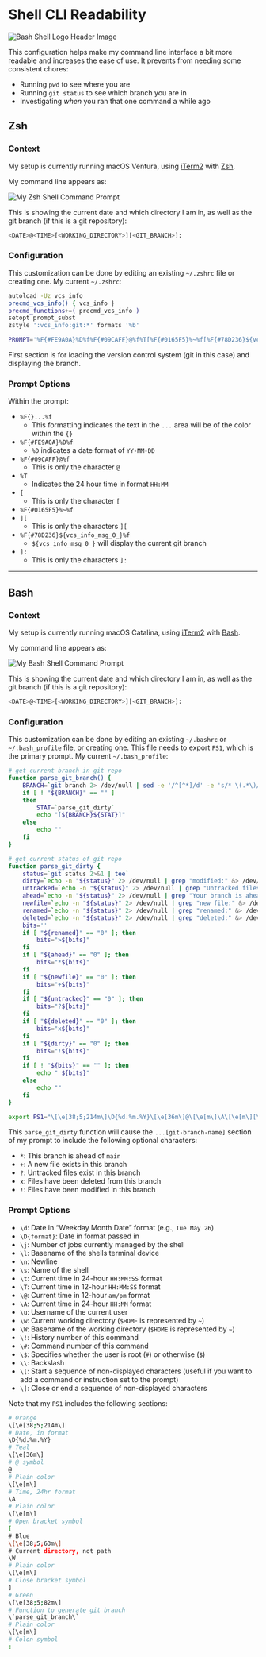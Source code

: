 # Shell CLI Readability

![Bash Shell Logo Header Image][headerImg]

This configuration helps make my command line interface a bit more readable and increases the ease of use. It prevents from needing some consistent chores:

- Running `pwd` to see where you are
- Running `git status` to see which branch you are in
- Investigating _when_ you ran that one command a while ago

## Zsh

### Context

My setup is currently running macOS Ventura, using [iTerm2][iTerm2] with [Zsh][zsh].

My command line appears as:

![My Zsh Shell Command Prompt][zshImg]

This is showing the current date and which directory I am in, as well as the git branch (if this is a git repository):

```sh
<DATE>@<TIME>[<WORKING_DIRECTORY>][<GIT_BRANCH>]:
```

### Configuration

This customization can be done by editing an existing `~/.zshrc` file or creating one. My current `~/.zshrc`:

```sh
autoload -Uz vcs_info
precmd_vcs_info() { vcs_info }
precmd_functions+=( precmd_vcs_info )
setopt prompt_subst
zstyle ':vcs_info:git:*' formats '%b'

PROMPT='%F{#FE9A0A}%D%f%F{#09CAFF}@%f%T[%F{#0165F5}%~%f[%F{#78D236}${vcs_info_msg_0_}%f]: '
```

First section is for loading the version control system (git in this case) and displaying the branch.

### Prompt Options

Within the prompt:

- `%F{}...%f`
    - This formatting indicates the text in the `...` area will be of the color within the `{}`
- `%F{#FE9A0A}%D%f`
    - `%D` indicates a date format of `YY-MM-DD`
- `%F{#09CAFF}@%f`
    - This is only the character `@`
- `%T`
    - Indicates the 24 hour time in format `HH:MM`
- `[`
    - This is only the character `[`
- `%F{#0165F5}%~%f`
- `][`
    - This is only the characters `][`
- `%F{#78D236}${vcs_info_msg_0_}%f`
    - `${vcs_info_msg_0_}` will display the current git branch
- `]:`
    - This is only the characters `]:`

---

## Bash

### Context

My setup is currently running macOS Catalina, using [iTerm2][iTerm2] with [Bash][Bash].

My command line appears as:

![My Bash Shell Command Prompt][exampleImg]

This is showing the current date and which directory I am in, as well as the git branch (if this is a git repository):

```sh
<DATE>@<TIME>[<WORKING_DIRECTORY>][<GIT_BRANCH>]:
```

### Configuration

This customization can be done by editing an existing `~/.bashrc` or `~/.bash_profile` file, or creating one. This file needs to export `PS1`, which is the primary prompt. My current `~/.bash_profile`:


```sh
# get current branch in git repo
function parse_git_branch() {
	BRANCH=`git branch 2> /dev/null | sed -e '/^[^*]/d' -e 's/* \(.*\)/\1/'`
	if [ ! "${BRANCH}" == "" ]
	then
		STAT=`parse_git_dirty`
		echo "[${BRANCH}${STAT}]"
	else
		echo ""
	fi
}

# get current status of git repo
function parse_git_dirty {
	status=`git status 2>&1 | tee`
	dirty=`echo -n "${status}" 2> /dev/null | grep "modified:" &> /dev/null; echo "$?"`
	untracked=`echo -n "${status}" 2> /dev/null | grep "Untracked files" &> /dev/null; echo "$?"`
	ahead=`echo -n "${status}" 2> /dev/null | grep "Your branch is ahead of" &> /dev/null; echo "$?"`
	newfile=`echo -n "${status}" 2> /dev/null | grep "new file:" &> /dev/null; echo "$?"`
	renamed=`echo -n "${status}" 2> /dev/null | grep "renamed:" &> /dev/null; echo "$?"`
	deleted=`echo -n "${status}" 2> /dev/null | grep "deleted:" &> /dev/null; echo "$?"`
	bits=''
	if [ "${renamed}" == "0" ]; then
		bits=">${bits}"
	fi
	if [ "${ahead}" == "0" ]; then
		bits="*${bits}"
	fi
	if [ "${newfile}" == "0" ]; then
		bits="+${bits}"
	fi
	if [ "${untracked}" == "0" ]; then
		bits="?${bits}"
	fi
	if [ "${deleted}" == "0" ]; then
		bits="x${bits}"
	fi
	if [ "${dirty}" == "0" ]; then
		bits="!${bits}"
	fi
	if [ ! "${bits}" == "" ]; then
		echo " ${bits}"
	else
		echo ""
	fi
}

export PS1="\[\e[38;5;214m\]\D{%d.%m.%Y}\[\e[36m\]@\[\e[m\]\A\[\e[m\][\[\e[38;5;63m\]\W\[\e[m\]]\[\e[38;5;82m\]\`parse_git_branch\`\[\e[m\]: "
```

This `parse_git_dirty` function will cause the `...[git-branch-name]` section of my prompt to include the following optional characters:

- `*`: This branch is ahead of `main`
- `+`: A new file exists in this branch
- `?`: Untracked files exist in this branch
- `x`: Files have been deleted from this branch
- `!`: Files have been modified in this branch

### Prompt Options

- `\d`: Date in “Weekday Month Date” format (e.g., `Tue May 26`)
- `\D{format}`: Date in format passed in
- `\j`: Number of jobs currently managed by the shell
- `\l`: Basename of the shells terminal device
- `\n`: Newline
- `\s`: Name of the shell
- `\t`: Current time in 24-hour `HH:MM:SS` format
- `\T`: Current time in 12-hour `HH:MM:SS` format
- `\@`: Current time in 12-hour `am/pm` format
- `\A`: Current time in 24-hour `HH:MM` format
- `\u`: Username of the current user
- `\w`: Current working directory (`$HOME` is represented by `~`)
- `\W`: Basename of the working directory (`$HOME` is represented by `~`)
- `\!`: History number of this command
- `\#`: Command number of this command
- `\$`: Specifies whether the user is root (`#`) or otherwise (`$`)
- `\\`: Backslash
- `\[`: Start a sequence of non-displayed characters (useful if you want to add a command or instruction set to the prompt)
- `\]`: Close or end a sequence of non-displayed characters

Note that my `PS1` includes the following sections:

```sh
# Orange
\[\e[38;5;214m\]
# Date, in format
\D{%d.%m.%Y}
# Teal
\[\e[36m\]
# @ symbol
@
# Plain color
\[\e[m\]
# Time, 24hr format
\A
# Plain color
\[\e[m\]
# Open bracket symbol
[
# Blue
\[\e[38;5;63m\]
# Current directory, not path
\W
# Plain color
\[\e[m\]
# Close bracket symbol
]
# Green
\[\e[38;5;82m\]
# Function to generate git branch
\`parse_git_branch\`
# Plain color
\[\e[m\]
# Colon symbol
: 
```

[headerImg]: ../images/bashHeader.png
[exampleImg]: ../images/bashExample.png
[zshImg]: ../images/zshPic.png


[iTerm2]: https://iterm2.com/
[Bash]: https://en.wikipedia.org/wiki/Bash_(Unix_shell)
[zsh]: https://en.wikipedia.org/wiki/Z_shell